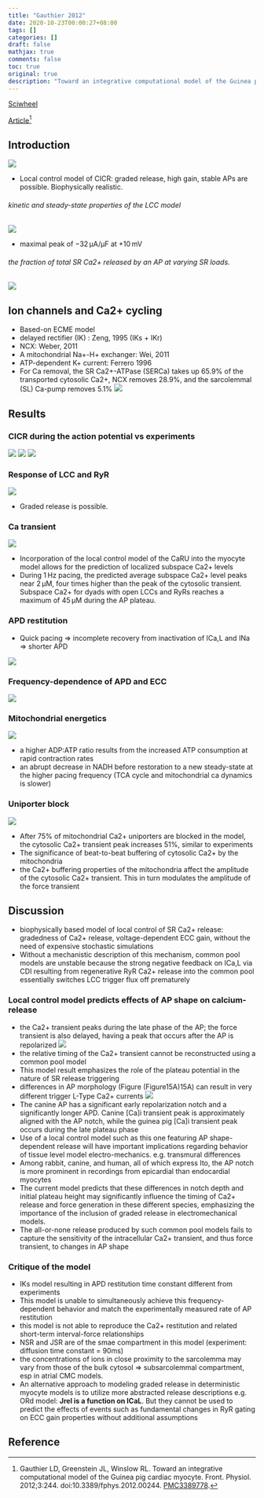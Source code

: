 ```yaml
---
title: "Gauthier 2012"
date: 2020-10-23T00:00:27+08:00
tags: []
categories: []
draft: false
mathjax: true
comments: false
toc: true
original: true
description: "Toward an integrative computational model of the Guinea pig cardiac myocyte"
---
```


[Sciwheel](https://sciwheel.com/work/#/items/2896538)

[Article](https://www.ncbi.nlm.nih.gov/pmc/articles/PMC3389778/)[^Gauthier2012]

<!--more-->

## Introduction
![](https://www.frontiersin.org/files/Articles/25359/fphys-03-00244-r2/image_m/fphys-03-00244-g001.jpg)

* Local control model of CICR: graded release, high gain, stable APs are possible. Biophysically realistic.

###### kinetic and steady-state properties of the LCC model
![](https://www.frontiersin.org/files/Articles/25359/fphys-03-00244-r2/image_m/fphys-03-00244-g002.jpg)
* maximal peak of −32 μA/μF at +10 mV

###### the fraction of total SR Ca2+ released by an AP at varying SR loads.
![](https://www.frontiersin.org/files/Articles/25359/fphys-03-00244-r2/image_m/fphys-03-00244-g003.jpg)

## Ion channels and Ca2+ cycling
* Based-on ECME model
* delayed rectifier (IK) : Zeng, 1995 (IKs + IKr)
* NCX: Weber, 2011
* A mitochondrial Na+-H+ exchanger: Wei, 2011
* ATP-dependent K+ current: Ferrero 1996
* For Ca removal, the SR Ca2+-ATPase (SERCa) takes up 65.9% of the transported cytosolic Ca2+, NCX removes 28.9%, and the sarcolemmal (SL) Ca-pump removes 5.1%
![](https://www.frontiersin.org/files/Articles/25359/fphys-03-00244-r2/image_m/fphys-03-00244-g004.jpg)

## Results
### CICR during the action potential vs experiments
![](https://www.frontiersin.org/files/Articles/25359/fphys-03-00244-r2/image_m/fphys-03-00244-g005.jpg)
![](https://www.frontiersin.org/files/Articles/25359/fphys-03-00244-r2/image_m/fphys-03-00244-g006.jpg)
![](https://www.frontiersin.org/files/Articles/25359/fphys-03-00244-r2/image_m/fphys-03-00244-g007.jpg)

### Response of LCC and RyR
![](https://www.frontiersin.org/files/Articles/25359/fphys-03-00244-r2/image_m/fphys-03-00244-g008.jpg)
* Graded release is possible.

### Ca transient
![](https://www.frontiersin.org/files/Articles/25359/fphys-03-00244-r2/image_m/fphys-03-00244-g009.jpg)
* Incorporation of the local control model of the CaRU into the myocyte model allows for the prediction of localized subspace Ca2+ levels
* During 1 Hz pacing, the predicted average subspace Ca2+ level peaks near 2 μM, four times higher than the peak of the cytosolic transient. Subspace Ca2+ for dyads with open LCCs and RyRs reaches a maximum of 45 μM during the AP plateau.

### APD restitution
* Quick pacing => incomplete recovery from inactivation of ICa,L and INa => shorter APD

![](https://www.frontiersin.org/files/Articles/25359/fphys-03-00244-r2/image_m/fphys-03-00244-g010.jpg)

### Frequency-dependence of APD and ECC
![](https://www.frontiersin.org/files/Articles/25359/fphys-03-00244-r2/image_m/fphys-03-00244-g011.jpg)

### Mitochondrial energetics
![](https://www.frontiersin.org/files/Articles/25359/fphys-03-00244-r2/image_m/fphys-03-00244-g012.jpg)
* a higher ADP:ATP ratio results from the increased ATP consumption at rapid contraction rates
*  an abrupt decrease in NADH before restoration to a new steady-state at the higher pacing frequency (TCA cycle and mitochondrial ca dynamics is slower)

### Uniporter block
![](https://www.frontiersin.org/files/Articles/25359/fphys-03-00244-r2/image_m/fphys-03-00244-g013.jpg)
* After 75% of mitochondrial Ca2+ uniporters are blocked in the model, the cytosolic Ca2+ transient peak increases 51%, similar to experiments
* The significance of beat-to-beat buffering of cytosolic Ca2+ by the mitochondria
* the Ca2+ buffering properties of the mitochondria affect the amplitude of the cytosolic Ca2+ transient. This in turn modulates the amplitude of the force transient

## Discussion
*  biophysically based model of local control of SR Ca2+ release: gradedness of Ca2+ release, voltage-dependent ECC gain, without the need of expensive stochastic simulations
* Without a mechanistic description of this mechanism, common pool models are unstable because the strong negative feedback on ICa,L via CDI resulting from regenerative RyR Ca2+ release into the common pool essentially switches LCC trigger flux off prematurely

### Local control model predicts effects of AP shape on calcium-release
* the Ca2+ transient peaks during the late phase of the AP;  the force transient is also delayed, having a peak that occurs after the AP is repolarized
![](https://www.frontiersin.org/files/Articles/25359/fphys-03-00244-r2/image_m/fphys-03-00244-g014.jpg)
* the relative timing of the Ca2+ transient cannot be reconstructed using a common pool model
* This model result emphasizes the role of the plateau potential in the nature of SR release triggering
* differences in AP morphology (Figure ​(Figure15A)15A) can result in very different trigger L-Type Ca2+ currents
![](https://www.frontiersin.org/files/Articles/25359/fphys-03-00244-r2/image_m/fphys-03-00244-g015.jpg)
* The canine AP has a significant early repolarization notch and a significantly longer APD. Canine [Ca]i transient peak is approximately aligned with the AP notch, while the guinea pig [Ca]i transient peak occurs during the late plateau phase
* Use of a local control model such as this one featuring AP shape-dependent release will have important implications regarding behavior of tissue level model electro-mechanics. e.g. transmural differences
* Among rabbit, canine, and human, all of which express Ito, the AP notch is more prominent in recordings from epicardial than endocardial myocytes
* The current model predicts that these differences in notch depth and initial plateau height may significantly influence the timing of Ca2+ release and force generation in these different species, emphasizing the importance of the inclusion of graded release in electromechanical models.
* The all-or-none release produced by such common pool models fails to capture the sensitivity of the intracellular Ca2+ transient, and thus force transient, to changes in AP shape

### Critique of the model
* IKs model resulting in APD restitution time constant different from experiments
* This model is unable to simultaneously achieve this frequency-dependent behavior and match the experimentally measured rate of AP restitution
* this model is not able to reproduce the Ca2+ restitution and related short-term interval-force relationships
* NSR and JSR are of the smae compartment in this model (experiment: diffusion time constant = 90ms)
* the concentrations of ions in close proximity to the sarcolemma may vary from those of the bulk cytosol => subsarcolemmal compartment, esp in atrial CMC models.
* An alternative approach to modeling graded release in deterministic myocyte models is to utilize more abstracted release descriptions e.g. ORd model: **Jrel is a function on ICaL**. But they cannot be used to predict the effects of events such as fundamental changes in RyR gating on ECC gain properties without additional assumptions

## Reference
[^Gauthier2012]: Gauthier LD, Greenstein JL, Winslow RL. Toward an integrative computational model of the Guinea pig cardiac myocyte. Front. Physiol. 2012;3:244. doi:10.3389/fphys.2012.00244. [PMC3389778](http://www.ncbi.nlm.nih.gov/pmc/articles/PMC3389778).
